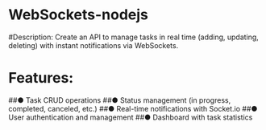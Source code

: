 # WebSockets-nodejs
#Description: Create an API to manage tasks in real time (adding, updating, deleting) with instant notifications via WebSockets.
# Features:
##● Task CRUD operations
##● Status management (in progress, completed, canceled, etc.)
##● Real-time notifications with Socket.io
##● User authentication and management
##● Dashboard with task statistics
